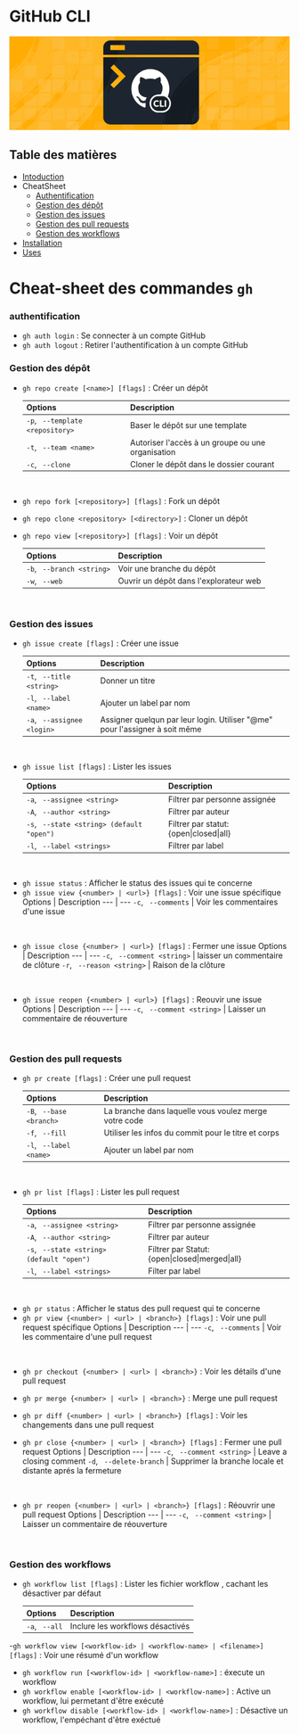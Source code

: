 # GitHub CLI

<p align="center"><img src ="../assets/ghcli.png"/></p>

## Table des matières

- [Intoduction](./Intro_CLI_fr.md)
- CheatSheet
    - [Authentification](#auth)
    - [Gestion des dépôt](#depo)
    - [Gestion des issues](#issues)
    - [Gestion des pull requests](#pr)
    - [Gestion des workflows](#workflows)
- [Installation](./installCLI_fr.md)
- [Uses](./Use_fr.md)

# Cheat-sheet des commandes ```gh```

### <a id=auth></a>**authentification**

- ```gh auth login``` : Se connecter à un compte GitHub 
- ```gh auth logout``` : Retirer l'authentification à un compte GitHub

### <a id=depo></a>**Gestion des dépôt**

- ```gh repo create [<name>] [flags]``` : Créer un dépôt

    Options | Description 
    --- | --- 
    ```-p```, ``` --template <repository>``` | Baser le dépôt sur une template
    ```-t```, ``` --team <name>``` | Autoriser l'accès à un groupe ou une organisation
    ```-c```, ``` --clone``` | Cloner le dépôt dans le dossier courant
<br>

- ```gh repo fork [<repository>] [flags]``` : Fork un dépôt
- ```gh repo clone <repository> [<directory>]``` : Cloner un dépôt
- ```gh repo view [<repository>] [flags]``` : Voir un dépôt

    Options | Description 
    --- | --- 
    ```-b```, ``` --branch <string>``` | Voir une branche du dépôt
    ```-w```, ``` --web``` | Ouvrir un dépôt dans l'explorateur web
<br>

### <a id=issues></a>**Gestion des issues**

- ```gh issue create [flags]``` : Créer une issue

    Options | Description 
    --- | --- 
    ```-t```, ``` --title <string>``` | Donner un titre
    ```-l```, ``` --label <name>``` | Ajouter un label par nom
    ```-a```, ``` --assignee <login>``` | Assigner quelqun par leur login. Utiliser "@me" pour l'assigner à soit même
<br>

- ```gh issue list [flags]``` : Lister les issues

    Options | Description 
    --- | --- 
    ```-a```, ``` --assignee <string>``` | Filtrer par personne assignée
    ```-A```, ``` --author <string>``` | Filtrer par auteur
    ```-s```, ``` --state <string> (default "open")``` | Filtrer par statut: {open\|closed\|all}
    ```-l```, ``` --label <strings>``` | Filtrer par label
<br>

- ```gh issue status``` : Afficher le status des issues qui te concerne
- ```gh issue view {<number> | <url>} [flags]``` : Voir une issue spécifique
    Options | Description 
    --- | --- 
    ```-c```, ``` --comments``` | Voir les commentaires d'une issue
<br>

- ```gh issue close {<number> | <url>} [flags]``` : Fermer une issue
    Options | Description 
    --- | --- 
    ```-c```, ``` --comment <string>``` | laisser un commentaire de clôture
    ```-r```, ``` --reason <string>``` | Raison de la clôture
<br>

- ```gh issue reopen {<number> | <url>} [flags]``` : Reouvir une issue
    Options | Description 
    --- | --- 
    ```-c```, ``` --comment <string>``` | Laisser un commentaire de réouverture
<br>

### <a id=pr></a>**Gestion des pull requests**

- ```gh pr create [flags]``` : Créer une pull request

    Options | Description 
    --- | --- 
    ```-B```, ``` --base <branch>``` | La branche dans laquelle vous voulez merge votre code
    ```-f```, ``` --fill``` | Utiliser les infos du commit pour le titre et corps
    ```-l```, ``` --label <name>``` | Ajouter un label par nom
<br>

- ```gh pr list [flags]``` : Lister les pull request

    Options | Description 
    --- | --- 
    ```-a```, ``` --assignee <string>``` | Filtrer par personne assignée
    ```-A```, ``` --author <string>``` | Filtrer par auteur
    ```-s```, ``` --state <string> (default "open")``` | Filtrer par Statut: {open\|closed\|merged\|all}
    ```-l```, ``` --label <strings>``` | Filter par label
<br>

- ```gh pr status``` : Afficher le status des pull request qui te concerne 
- ```gh pr view {<number> | <url> | <branch>} [flags]``` : Voir une pull request spécifique
    Options | Description 
    --- | --- 
    ```-c```, ``` --comments``` | Voir les commentaire d'une pull request
<br>

- ```gh pr checkout {<number> | <url> | <branch>}``` : Voir les détails d'une pull request
- ```gh pr merge {<number> | <url> | <branch>}``` : Merge une pull request
- ```gh pr diff {<number> | <url> | <branch>} [flags]``` : Voir les changements dans une pull request

- ```gh pr close {<number> | <url> | <branch>} [flags]``` : Fermer une pull request
    Options | Description 
    --- | --- 
    ```-c```, ``` --comment <string>``` | Leave a closing comment
    ```-d```, ``` --delete-branch``` | Supprimer la branche locale et distante aprés la fermeture
<br>

- ```gh pr reopen {<number> | <url> | <branch>} [flags]``` : Réouvrir une pull request
    Options | Description 
    --- | --- 
    ```-c```, ``` --comment <string>``` | Laisser un commentaire de réouverture
<br>

### <a id=workflows>**Gestion des workflows**

- ```gh workflow list [flags]``` : Lister les fichier workflow , cachant les désactiver par défaut

    Options | Description 
    --- | --- 
    ```-a```, ``` --all``` | Inclure les workflows désactivés

-```gh workflow view [<workflow-id> | <workflow-name> | <filename>] [flags]``` : Voir une résumé d'un workflow
- ```gh workflow run [<workflow-id> | <workflow-name>]``` : éxecute un workflow
- ```gh workflow enable [<workflow-id> | <workflow-name>]``` : Active un workflow, lui permetant d'être exécuté
- ```gh workflow disable [<workflow-id> | <workflow-name>]``` : Désactive un workflow, l'empéchant d'être exéctué
<br>